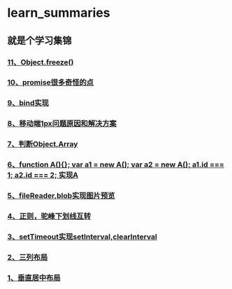 # learn_summaries

## 就是个学习集锦
### [11、Object.freeze()](https://github.com/zhangyanan0525/learn_summaries/issues/11)
### [10、promise很多奇怪的点](https://github.com/zhangyanan0525/learn_summaries/issues/10)
### [9、bind实现](https://github.com/zhangyanan0525/learn_summaries/issues/9)
### [8、移动端1px问题原因和解决方案](https://github.com/zhangyanan0525/learn_summaries/issues/8)
### [7、判断Object,Array](https://github.com/zhangyanan0525/learn_summaries/issues/7)
### [6、function A(){}; var a1 = new A(); var a2 = new A(); a1.id === 1; a2.id === 2; 实现A](https://github.com/zhangyanan0525/learn_summaries/issues/6)
### [5、fileReader,blob实现图片预览](https://github.com/zhangyanan0525/learn_summaries/issues/5)
### [4、正则，驼峰下划线互转](https://github.com/zhangyanan0525/learn_summaries/issues/4)
### [3、setTimeout实现setInterval,clearInterval](https://github.com/zhangyanan0525/learn_summaries/issues/3)
### [2、三列布局](https://github.com/zhangyanan0525/learn_summaries/issues/2)
### [1、垂直居中布局](https://github.com/zhangyanan0525/learn_summaries/issues/1)
